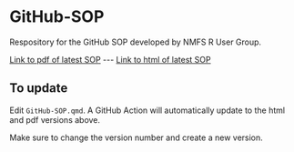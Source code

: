 # GitHub-SOP

Respository for the GitHub SOP developed by NMFS R User Group.

[Link to pdf of latest SOP](https://nmfs-opensci.github.io/GitHub-SOP/GitHub-SOP.pdf) --- [Link to html of latest SOP](https://nmfs-opensci.github.io/GitHub-SOP/GitHub-SOP.html)

## To update

Edit `GitHub-SOP.qmd`. A GitHub Action will automatically update to the html and pdf versions above.

Make sure to change the version number and create a new version.

